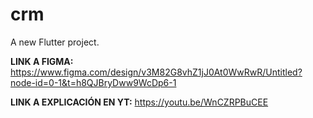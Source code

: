 # crm

A new Flutter project.

**LINK A FIGMA:**
https://www.figma.com/design/v3M82G8vhZ1jJ0At0WwRwR/Untitled?node-id=0-1&t=h8QJBryDww9WcDp6-1

**LINK A EXPLICACIÓN EN YT:**
https://youtu.be/WnCZRPBuCEE
